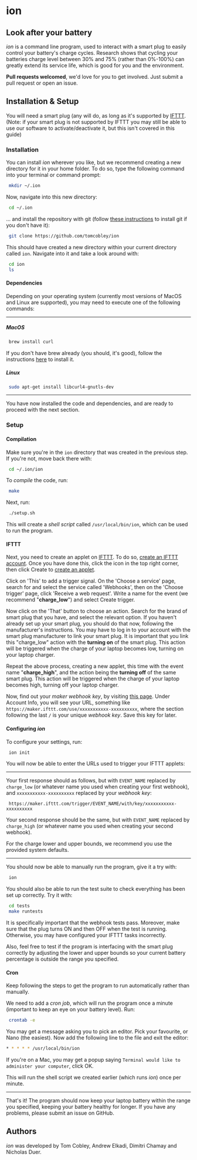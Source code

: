 # ion

## Look after your battery
_ion_ is a command line program, used to interact with a smart plug to easily control your battery's charge cycles. Research shows that cycling your batteries charge level between 30% and 75% (rather than 0%-100%) can greatly extend its service life, which is good for you and the environment.

**Pull requests welcomed**, we'd love for you to get involved. Just submit a pull request or open an issue.

## Installation & Setup
You will need a smart plug (any will do, as long as it's supported by [IFTTT](https://ifttt.com/discover/smart-plug-roundup).
(Note: if your smart plug is not supported by IFTTT you may still be able to use our software to activate/deactivate it, but this isn't covered in this guide)

### Installation
You can install _ion_ wherever you like, but we recommend creating a new directory for it in your home folder. To do so, type the following command into your terminal or command prompt:
```bash
 mkdir ~/.ion
 ```
 Now, navigate into this new directory:
```bash
 cd ~/.ion
 ```
... and install the repository with git (follow [these instructions](https://git-scm.com/book/en/v2/Getting-Started-Installing-Git) to install git if you don't have it):
```bash
 git clone https://github.com/tomcobley/ion
 ```
 This should have created a new directory within your current directory called `ion`. Navigate into it and take a look around with:
```bash
 cd ion
 ls
 ```

#### Dependencies
Depending on your operating system (currently most versions of MacOS and Linux are supported), you may need to execute one of the following commands:
___
##### MacOS
```bash
 brew install curl
 ```
 If you don't have brew already (you should, it's good), follow the instructions [here](https://brew.sh/) to install it.
##### Linux
```bash
 sudo apt-get install libcurl4-gnutls-dev
 ```
___
You have now installed the code and dependencies, and are ready to proceed with the next section.

### Setup

#### Compilation
Make sure you're in the `ion`  directory that was created in the previous step. If you're not, move back there with:
```bash
 cd ~/.ion/ion
 ```
To _compile_ the code, run:
```bash
 make
 ```
Next, run:
```bash
 ./setup.sh
 ```
This will create a _shell script_ called `/usr/local/bin/ion`, which can be used to run the program.

#### IFTTT

Next, you need to create an applet on [IFTTT](https://ifttt.com). To do so, [create an IFTTT account]([https://ifttt.com/join](https://ifttt.com/join)). Once you have done this, click the icon in the top right corner, then click Create to [create an applet](https://ifttt.com/create).

Click on 'This' to add a trigger signal. On the 'Choose a service' page, search for and select the service called 'Webhooks', then on the 'Choose trigger' page, click 'Receive a web request'. Write a name for the event (we recommend "**charge_low**") and select Create trigger.

Now click on the 'That' button to choose an action. Search for the brand of smart plug that you have, and select the relevant option. If you haven't already set up your smart plug, you should do that now, following the manufacturer's instructions. You may have to log in to your account with the smart plug manufacturer to link your smart plug. It is important that you link this "charge_low" action with the **turning on** of the smart plug. This action will be triggered when the charge of your laptop becomes low, turning on your laptop charger.

Repeat the above process, creating a new applet, this time with the event name "**charge_high**", and the action being the **turning off** of the same smart plug. This action will be triggered when the charge of your laptop becomes high, turning off your laptop charger.

Now, find out your *maker webhook key*, by visiting [this page](https://ifttt.com/maker_webhooks/settings). Under Account Info, you will see your URL, something like `https://maker.ifttt.com/use/xxxxxxxxxxx-xxxxxxxxxx`, where the section following the last `/`  is your unique *webhook key*. Save this key for later.

#### Configuring _ion_

To configure your settings, run:
```bash
 ion init
 ```
You will now be able to enter the URLs used to trigger your IFTTT applets:
___
Your first response should as follows, but with `EVENT_NAME` replaced by `charge_low` (or whatever name you used when creating your first webhook), and `xxxxxxxxxxx-xxxxxxxxxx` replaced by your *webhook key*:
```
 https://maker.ifttt.com/trigger/EVENT_NAME/with/key/xxxxxxxxxxx-xxxxxxxxxx
```
Your second response should be the same, but with `EVENT_NAME` replaced by `charge_high` (or whatever name you used when creating your second webhook).

For the charge lower and upper bounds, we recommend you use the provided system defaults.
___

 You should now be able to manually run the program, give it a try with:
```bash
 ion
 ```
 You should also be able to run the test suite to check everything has been set up correctly. Try it with:
```bash
 cd tests
 make runtests
```
It is specifically important that the webhook tests pass. Moreover, make sure that the plug turns ON and then OFF when the test is running. Otherwise, you may have configured your IFTTT tasks incorrectly.

Also, feel free to test if the program is interfacing with the smart plug correctly by adjusting the lower and upper bounds so your current battery percentage is outside the range you specified.

#### Cron
Keep following the steps to get the program to run automatically rather than manually.

We need to add a _cron job_, which will run the program once a minute (important to keep an eye on your battery level). Run:
```bash
 crontab -e
 ```
You may get a message asking you to pick an editor. Pick your favourite, or Nano (the easiest). Now add the following line to the file and exit the editor:
  ```bash
* * * * * /usr/local/bin/ion
 ```

If you're on a Mac, you may get a popup saying `Terminal would like to administer your computer`, click OK.

This will run the shell script we created earlier (which runs _ion_) once per minute.

 ___
That's it! The program should now keep your laptop battery within the range you specified, keeping your battery healthy for longer. If you have any problems, please submit an issue on GitHub.

## Authors

_ion_ was developed by Tom Cobley, Andrew Elkadi, Dimitri Chamay and Nicholas Duer.
